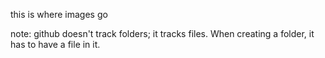 this is where images go

note: github doesn't track folders; it tracks files. When creating a folder, it has to have a file in it.
